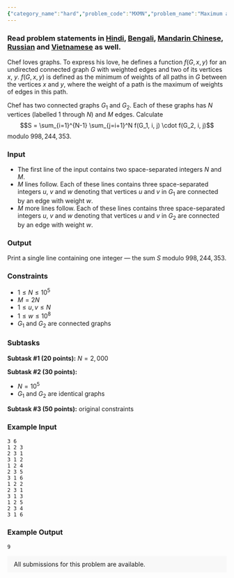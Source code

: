 ```yaml
---
{"category_name":"hard","problem_code":"MXMN","problem_name":"Maximum and Minimum","problemComponents":{"constraints":"","constraintsState":false,"subtasks":"","subtasksState":false,"inputFormat":"","inputFormatState":false,"outputFormat":"","outputFormatState":false,"sampleTestCases":{"0":{"id":1,"input":"3 6\r\n1 2 3\r\n2 3 1\r\n3 1 2\r\n1 2 4\r\n2 3 5\r\n3 1 6\r\n1 2 2\r\n2 3 1\r\n3 1 3\r\n1 2 5\r\n2 3 4\r\n3 1 6","output":9,"explanation":"","isDeleted":false}}},"video_editorial_url":"","languages_supported":{"0":"CPP14","1":"C","2":"JAVA","3":"PYTH 3.6","4":"PYTH","5":"PYP3","6":"CS2","7":"ADA","8":"PYPY","9":"TEXT","10":"PAS fpc","11":"NODEJS","12":"RUBY","13":"PHP","14":"GO","15":"HASK","16":"TCL","17":"PERL","18":"SCALA","19":"LUA","20":"kotlin","21":"BASH","22":"JS","23":"LISP sbcl","24":"rust","25":"PAS gpc","26":"BF","27":"CLOJ","28":"R","29":"D","30":"CAML","31":"FORT","32":"ASM","33":"swift","34":"FS","35":"WSPC","36":"LISP clisp","37":"SQL","38":"SCM guile","39":"PERL6","40":"ERL","41":"CLPS","42":"ICK","43":"NICE","44":"PRLG","45":"ICON","46":"COB","47":"SCM chicken","48":"PIKE","49":"SCM qobi","50":"ST","51":"NEM"},"max_timelimit":4,"source_sizelimit":50000,"problem_author":"nqiiii","problem_tester":null,"date_added":"14-06-2019","tags":{"0":"auxiliary","1":"centroid","2":"hard","3":"july19","4":"nqiiii","5":"trees"},"problem_difficulty_level":"Hard","best_tag":"Centroid Decomposition","editorial_url":"https://discuss.codechef.com/problems/MXMN","time":{"view_start_date":1563183002,"submit_start_date":1563183002,"visible_start_date":1563183002,"end_date":1735669800},"is_direct_submittable":false,"problemDiscussURL":"https://discuss.codechef.com/search?q=MXMN","is_proctored":false,"visitedContests":{},"layout":"problem"}
---
```

### Read problem statements in [Hindi](https://www.codechef.com/download/translated/JULY19/hindi/MXMN.pdf), [Bengali](https://www.codechef.com/download/translated/JULY19/bengali/MXMN.pdf), [Mandarin Chinese](https://www.codechef.com/download/translated/JULY19/mandarin/MXMN.pdf), [Russian](https://www.codechef.com/download/translated/JULY19/russian/MXMN.pdf) and [Vietnamese](https://www.codechef.com/download/translated/JULY19/vietnamese/MXMN.pdf) as well.

Chef loves graphs. To express his love, he defines a function $f(G, x, y)$ for an undirected connected graph $G$ with weighted edges and two of its vertices $x$, $y$. $f(G, x, y)$ is defined as the minimum of weights of all paths in $G$ between the vertices $x$ and $y$, where the weight of a path is the maximum of weights of edges in this path.

Chef has two connected graphs $G_1$ and $G_2$. Each of these graphs has $N$ vertices (labelled $1$ through $N$) and $M$ edges. Calculate $$S = \sum_{i=1}^{N-1} \sum_{j=i+1}^N f(G_1, i, j) \cdot f(G_2, i, j)$$ modulo $998,244,353$.

### Input
- The first line of the input contains two space-separated integers $N$ and $M$.
- $M$ lines follow. Each of these lines contains three space-separated integers $u$, $v$ and $w$ denoting that vertices $u$ and $v$ in $G_1$ are connected by an edge with weight $w$.
- $M$ more lines follow. Each of these lines contains three space-separated integers $u$, $v$ and $w$ denoting that vertices $u$ and $v$ in $G_2$ are connected by an edge with weight $w$.

### Output
Print a single line containing one integer — the sum $S$ modulo $998,244,353$.

### Constraints
- $1 \le N \le 10^5$
- $M = 2N$
- $1 \le u, v \le N$
- $1 \le w \le 10^8$
- $G_1$ and $G_2$ are connected graphs

### Subtasks
**Subtask #1 (20 points):** $N = 2,000$

**Subtask #2 (30 points):**
- $N = 10^5$
- $G_1$ and $G_2$ are identical graphs

**Subtask #3 (50 points):** original constraints

### Example Input
```
3 6
1 2 3
2 3 1
3 1 2
1 2 4
2 3 5
3 1 6
1 2 2
2 3 1
3 1 3
1 2 5
2 3 4
3 1 6
```

### Example Output
```
9
```

<aside style='background: #f8f8f8;padding: 10px 15px;'><div>All submissions for this problem are available.</div></aside>